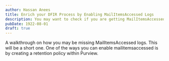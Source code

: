 ```yaml
---
author: Hassan Anees
title: Enrich your DFIR Process by Enabling MailItemsAccessed Logs
description: You may want to check if you are getting MailItemsAccessed Logs
pubDate: 1922-08-01
draft: true
---
```

A walkthrough on how you may be missing MailItemsAccessed logs. This will be a short one. One of the ways you can enable mailitemsaccessed is by creating a retention policy within Purview.